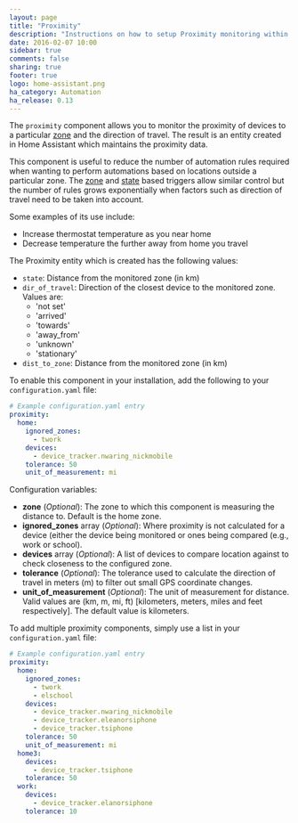 ```yaml
---
layout: page
title: "Proximity"
description: "Instructions on how to setup Proximity monitoring within Home Assistant."
date: 2016-02-07 10:00
sidebar: true
comments: false
sharing: true
footer: true
logo: home-assistant.png
ha_category: Automation
ha_release: 0.13
---
```


The `proximity` component allows you to monitor the proximity of devices to a particular [zone](/components/zone/) and the direction of travel. The result is an entity created in Home Assistant which maintains the proximity data.

This component is useful to reduce the number of automation rules required when wanting to perform automations based on locations outside a particular zone. The [zone](/getting-started/automation-trigger/#zone-trigger) and [state](/getting-started/automation-trigger/#state-trigger) based triggers allow similar control but the number of rules grows exponentially when factors such as direction of travel need to be taken into account.

Some examples of its use include:

- Increase thermostat temperature as you near home
- Decrease temperature the further away from home you travel

The Proximity entity which is created has the following values:

- `state`: Distance from the monitored zone (in km)
- `dir_of_travel`: Direction of the closest device to the monitored zone. Values are:
  - 'not set'
  - 'arrived'
  - 'towards'
  - 'away_from'
  - 'unknown'
  - 'stationary'
- `dist_to_zone`: Distance from the monitored zone (in km)

To enable this component in your installation, add the following to your `configuration.yaml` file:

```yaml
# Example configuration.yaml entry
proximity:
  home: 
    ignored_zones:
      - twork
    devices:
      - device_tracker.nwaring_nickmobile
    tolerance: 50
    unit_of_measurement: mi
```

Configuration variables:

- **zone** (*Optional*): The zone to which this component is measuring the distance to. Default is the home zone.
- **ignored_zones** array (*Optional*): Where proximity is not calculated for a device (either the device being monitored or ones being compared (e.g., work or school).
- **devices** array (*Optional*): A list of devices to compare location against to check closeness to the configured zone.
- **tolerance** (*Optional*): The tolerance used to calculate the direction of travel in meters (m) to filter out small GPS coordinate changes.
- **unit_of_measurement** (*Optional*): The unit of measurement for distance. Valid values are (km, m, mi, ft) [kilometers, meters, miles and feet respectively]. The default value is kilometers.

To add multiple proximity components, simply use a list in your `configuration.yaml` file:

```yaml
# Example configuration.yaml entry
proximity:
  home:
    ignored_zones:
      - twork
      - elschool
    devices:
      - device_tracker.nwaring_nickmobile
      - device_tracker.eleanorsiphone
      - device_tracker.tsiphone
    tolerance: 50
    unit_of_measurement: mi
  home3:
    devices:
      - device_tracker.tsiphone
    tolerance: 50
  work:
    devices:
      - device_tracker.elanorsiphone
    tolerance: 10
```
